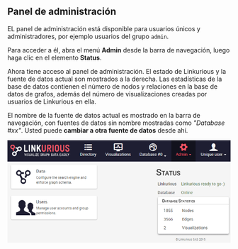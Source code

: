 ## Panel de administración

EL panel de administración está disponible para usuarios únicos y administradores, por ejemplo usuarios del grupo `admin`.

Para acceder a él, abra el menú **Admin** desde la barra de navegación, luego haga clic en el elemento **Status**.

Ahora tiene acceso al panel de administración.  El estado de Linkurious y la fuente de datos actual son mostrados a la derecha. Las estadísticas de la base de datos contienen el número de nodos y relaciones en la base de datos de grafos, además del número de visualizaciones creadas por usuarios de Linkurious en ella.

El nombre de la fuente de datos actual es mostrado en la barra de navegación, con fuentes de datos sin nombre mostradas como *"Database #xx"*. Usted puede **cambiar a otra fuente de datos** desde ahí.

![admin-status](../../en/administrate/Admin-status.png)
